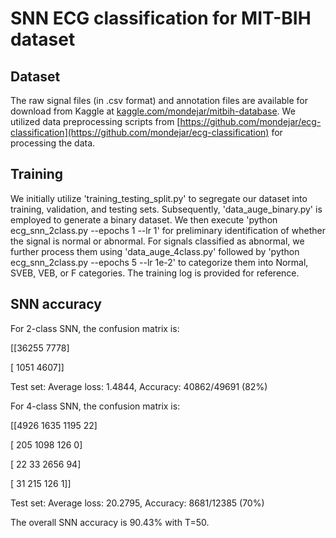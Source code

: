 # SNN ECG classification for MIT-BIH dataset

## Dataset
The raw signal files (in .csv format) and annotation files are available for download from Kaggle at [kaggle.com/mondejar/mitbih-database](https://kaggle.com/mondejar/mitbih-database). We utilized data preprocessing scripts from [https://github.com/mondejar/ecg-classification](https://github.com/mondejar/ecg-classification) for processing the data.


## Training
We initially utilize 'training_testing_split.py' to segregate our dataset into training, validation, and testing sets. 
Subsequently, 'data_auge_binary.py' is employed to generate a binary dataset. We then execute 'python ecg_snn_2class.py --epochs 1 --lr 1' for preliminary identification of whether the signal is normal or abnormal.
For signals classified as abnormal, we further process them using 'data_auge_4class.py' followed by 'python ecg_snn_2class.py --epochs 5 --lr 1e-2' to categorize them into Normal, SVEB, VEB, or F categories. The training log is provided for reference.

## SNN accuracy
For 2-class SNN, the confusion matrix is:

 [[36255  7778]
 
 [ 1051  4607]]
 
Test set: Average loss: 1.4844, Accuracy: 40862/49691 (82%)

For 4-class SNN, the confusion matrix is:

 [[4926 1635 1195   22]
 
 [ 205 1098  126    0]
 
 [  22   33 2656   94]
 
 [  31  215  126    1]]
 
Test set: Average loss: 20.2795, Accuracy: 8681/12385 (70%)

The overall SNN accuracy is 90.43% with T=50.


